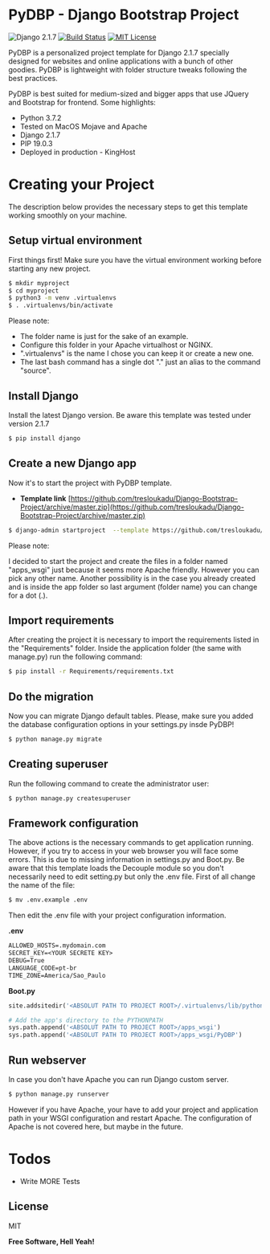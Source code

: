 # PyDBP - Django Bootstrap Project

![Django 2.1.7](http://img.shields.io/badge/Django-2.1.7-0C4B33.svg) [![Build Status](https://travis-ci.org/joemccann/dillinger.svg?branch=master)](https://travis-ci.org/joemccann/dillinger) [![MIT License](https://img.shields.io/cocoapods/l/AFNetworking.svg)](http://opensource.org/licenses/MIT)


PyDBP is a personalized project template for Django 2.1.7 specially designed for websites and online applications with a bunch of other goodies. PyDBP is lightweight with folder structure tweaks following the best practices.

PyDBP is best suited for medium-sized and bigger apps that use JQuery and Bootstrap for frontend. Some highlights:

  - Python 3.7.2
  - Tested on MacOS Mojave and Apache
  - Django 2.1.7
  - PIP 19.0.3
  - Deployed in production - KingHost 

# Creating your Project

The description below provides the necessary steps to get this template working smoothly on your machine. 

## Setup virtual environment
  
First things first! Make sure you have the virtual environment working before starting any new project. 

```sh
$ mkdir myproject
$ cd myproject
$ python3 -m venv .virtualenvs
$ . .virtualenvs/bin/activate
```

Please note:
  - The folder name is just for the sake of an example.
  - Configure this folder in your Apache virtualhost or NGINX. 
  - ".virtualenvs" is the name I chose you can keep it or create a new one. 
  - The last bash command has a single dot "." just an alias to the command "source".

## Install Django 

Install the latest Django version. Be aware this template was tested under version 2.1.7

```sh
$ pip install django
```

## Create a new Django app

Now it's to start the project with PyDBP template. 

* **Template link** [https://github.com/tresloukadu/Django-Bootstrap-Project/archive/master.zip](https://github.com/tresloukadu/Django-Bootstrap-Project/archive/master.zip)

```sh
$ django-admin startproject  --template https://github.com/tresloukadu/Django-Bootstrap-Project/archive/master.zip  --extension=py,md,html,txt apps_wsgi
```

Please note:

I decided to start the project and create the files in a folder named "apps_wsgi" just because it seems more Apache friendly. However you can pick any other name. Another possibility is in the case you already created and is inside the app folder so last argument (folder name) you can change for a dot (.). 

## Import requirements

After creating the project it is necessary to import the requirements listed in the "Requirements" folder. Inside the application folder (the same with manage.py) run the following command:

```sh
$ pip install -r Requirements/requirements.txt
```

## Do the migration 

Now you can migrate Django default tables. Please, make sure you added the database configuration options in your settings.py insde PyDBP!

```sh
$ python manage.py migrate
```

## Creating superuser

Run the following command to create the administrator user:

```sh
$ python manage.py createsuperuser
```

## Framework configuration 

The above actions is the necessary commands to get application running. However, if you try to access in your web browser you will face some errors. This is due to missing information in settings.py and Boot.py. Be aware that this template loads the Decouple module so you don't necessarily need to edit setting.py but only the .env file. First of all change the name of the file:

```sh
$ mv .env.example .env
```
Then edit the .env file with your project configuration information. 

**.env**
```txt
ALLOWED_HOSTS=.mydomain.com
SECRET_KEY=<YOUR SECRETE KEY>
DEBUG=True
LANGUAGE_CODE=pt-br
TIME_ZONE=America/Sao_Paulo
```

**Boot.py**
```py
site.addsitedir('<ABSOLUT PATH TO PROJECT ROOT>/.virtualenvs/lib/python3.7/site-packages')

# Add the app's directory to the PYTHONPATH
sys.path.append('<ABSOLUT PATH TO PROJECT ROOT>/apps_wsgi')
sys.path.append('<ABSOLUT PATH TO PROJECT ROOT>/apps_wsgi/PyDBP')
```

## Run webserver

In case you don't have Apache you can run Django custom server.

```sh
$ python manage.py runserver
```

However if you have Apache, your have to add your project and application path in your WSGI configuration and restart Apache. The configuration of Apache is not covered here, but maybe in the future. 


# Todos

 - Write MORE Tests

License
----

MIT


**Free Software, Hell Yeah!**
